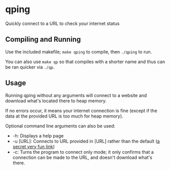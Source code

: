 # qping
Quickly connect to a URL to check your internet status

## Compiling and Running
Use the included makefile; `make qping` to compile, then `./qping` to run.

You can also use `make qp` so that compiles with a shorter name and thus can be ran quicker via `./qp`.

## Usage
Running qping without any arguments will connect to a website and download what's located there to heap memory. 

If no errors occur, it means your internet connection is fine (except if the data at the provided URL is too much for heap memory).

Optional command line arguments can also be used:
* -h: Displays a help page
* -u [URL]: Connects to URL provided in [URL] rather than the default ([a secret very fun link](https://en.wikipedia.org/wiki/Cat))
* -c: Turns the program to connect only mode; it only confirms that a connection can be made to the URL, and doesn't download what's there.
